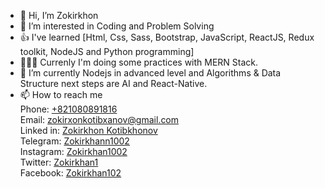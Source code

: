 - 👋 Hi, I’m Zokirkhon
- 👀 I’m interested in Coding and Problem Solving
- 👍 I've learned [Html, Css, Sass, Bootstrap, JavaScript, ReactJS, Redux toolkit, NodeJS and Python programming]
- 👨🏻‍💻 Currenly I'm doing some practices with MERN Stack.
- 🌱 I’m currently Nodejs in advanced level and Algorithms & Data Structure next steps are AI and React-Native.
- 📫 How to reach me 
<br>Phone: <a href="tel:821080891816">+821080891816</a>
<br>Email: <a href="email:zokirxonkotibxanov@gmail.com">zokirxonkotibxanov@gmail.com</a>
<br>Linked in: <a href="https://www.linkedin.com/in/zokirkhon-kotibkhonov-2997b1202/">Zokirkhon Kotibkhonov</a>
<br>Telegram: <a href="https://t.me/Zokirkhann1002">Zokirkhann1002</a>
<br>Instagram: <a href="https://www.instagram.com/zokirkhan1002/">Zokirkhan1002</a>
<br>Twitter: <a href="https://mobile.twitter.com/Zokirkhan1">Zokirkhan1</a>
<br>Facebook: <a href="https://m.facebook.com/Zokirkhan102">Zokirkhan102</a>



<!---
Zokirkhon1002/Zokirkhon1002 is a ✨ special ✨ repository because its `README.md` (this file) appears on your GitHub profile.
You can click the Preview link to take a look at your changes.
--->
